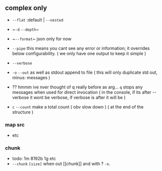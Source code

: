 ## complex only
- `--flat` :default | `--nested`
- ~`-d` `--depth`~
- ~`--format`~ json only for now

- `--pipe` this means you cant see any error or information; it overrides below configurability. ( we only have one output to keep it simple ) 

- `--verbose`

- `-o` `--out` as well as stdout append to file ( this will only duplicate std out, minus: messages )
- ?? hmmm ive nver thought of q really before as arg... `q` stops any messages when used for direct invocation ( in the console, if its after --verbose it wont be verbose, if verbose is after it will be ) 
- `c` `--count` make a total count ( obv slow down ) ( at the end of the structure )

### map src
- etc
### chunk
- todo: 1m 8192b 1g etc
- `--chunk` `[size]` when out [[chunk]]  and with ? `-o`.
